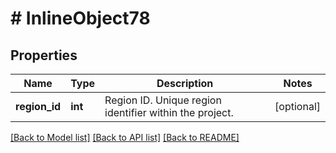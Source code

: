 # # InlineObject78

## Properties

Name | Type | Description | Notes
------------ | ------------- | ------------- | -------------
**region_id** | **int** | Region ID. Unique region identifier within the project. | [optional]

[[Back to Model list]](../../README.md#models) [[Back to API list]](../../README.md#endpoints) [[Back to README]](../../README.md)
